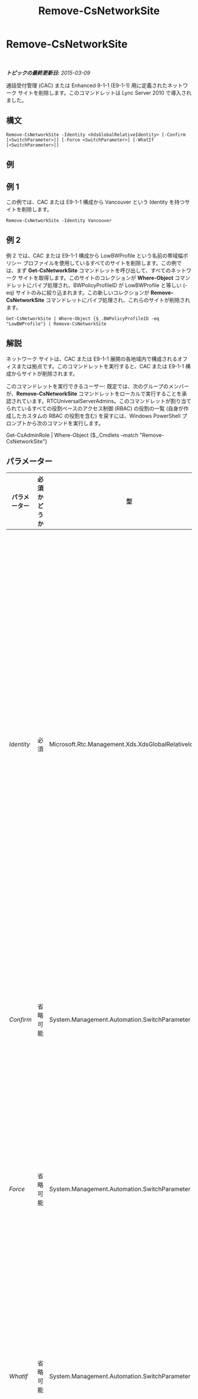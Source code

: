 ﻿---
title: Remove-CsNetworkSite
TOCTitle: Remove-CsNetworkSite
ms:assetid: 07b543a6-3aa0-4fce-85f9-9ddc75d7b14f
ms:mtpsurl: https://technet.microsoft.com/ja-jp/library/Gg398135(v=OCS.15)
ms:contentKeyID: 48271157
ms.date: 05/19/2016
mtps_version: v=OCS.15
ms.translationtype: HT
---

# Remove-CsNetworkSite

 

_**トピックの最終更新日:** 2015-03-09_

通話受付管理 (CAC) または Enhanced 9-1-1 (E9-1-1) 用に定義されたネットワーク サイトを削除します。このコマンドレットは Lync Server 2010 で導入されました。

## 構文

    Remove-CsNetworkSite -Identity <XdsGlobalRelativeIdentity> [-Confirm [<SwitchParameter>]] [-Force <SwitchParameter>] [-WhatIf [<SwitchParameter>]]

## 例

## 例 1

この例では、CAC または E9-1-1 構成から Vancouver という Identity を持つサイトを削除します。

    Remove-CsNetworkSite -Identity Vancouver

## 例 2

例 2 では、CAC または E9-1-1 構成から LowBWProfile という名前の帯域幅ポリシー プロファイルを使用しているすべてのサイトを削除します。この例では、まず **Get-CsNetworkSite** コマンドレットを呼び出して、すべてのネットワーク サイトを取得します。このサイトのコレクションが **Where-Object** コマンドレットにパイプ処理され、BWPolicyProfileID が LowBWProfile と等しい (-eq) サイトのみに絞り込まれます。この新しいコレクションが **Remove-CsNetworkSite** コマンドレットにパイプ処理され、これらのサイトが削除されます。

    Get-CsNetworkSite | Where-Object {$_.BWPolicyProfileID -eq "LowBWProfile"} | Remove-CsNetworkSite

## 解説

ネットワーク サイトは、CAC または E9-1-1 展開の各地域内で構成されるオフィスまたは拠点です。このコマンドレットを実行すると、CAC または E9-1-1 構成からサイトが削除されます。

このコマンドレットを実行できるユーザー: 既定では、次のグループのメンバーが、**Remove-CsNetworkSite** コマンドレットをローカルで実行することを承認されています。RTCUniversalServerAdmins。このコマンドレットが割り当てられているすべての役割ベースのアクセス制御 (RBAC) の役割の一覧 (自身が作成したカスタムの RBAC の役割を含む) を戻すには、Windows PowerShell プロンプトから次のコマンドを実行します。

Get-CsAdminRole | Where-Object {$\_.Cmdlets –match "Remove-CsNetworkSite"}

## パラメーター


<table>
<colgroup>
<col style="width: 25%" />
<col style="width: 25%" />
<col style="width: 25%" />
<col style="width: 25%" />
</colgroup>
<thead>
<tr class="header">
<th>パラメーター</th>
<th>必須かどうか</th>
<th>型</th>
<th>説明</th>
</tr>
</thead>
<tbody>
<tr class="odd">
<td><p><em>Identity</em></p></td>
<td><p>必須</p></td>
<td><p>Microsoft.Rtc.Management.Xds.XdsGlobalRelativeIdentity</p></td>
<td><p>削除するネットワーク サイトの一意の識別子。サイトはグローバル スコープでのみ作成されるため、スコープを指定する必要はありません。代わりに、サイト ID のみを指定する必要があります。</p></td>
</tr>
<tr class="even">
<td><p><em>Confirm</em></p></td>
<td><p>省略可能</p></td>
<td><p>System.Management.Automation.SwitchParameter</p></td>
<td><p>コマンドの実行前に確認メッセージが表示されます。</p></td>
</tr>
<tr class="odd">
<td><p><em>Force</em></p></td>
<td><p>省略可能</p></td>
<td><p>System.Management.Automation.SwitchParameter</p></td>
<td><p>変更を行う前に表示されるように設定されているすべての確認メッセージを表示しないようにします。</p></td>
</tr>
<tr class="even">
<td><p><em>WhatIf</em></p></td>
<td><p>省略可能</p></td>
<td><p>System.Management.Automation.SwitchParameter</p></td>
<td><p>実際にコマンドを実行しなくてもコマンドの実行結果がわかります。</p></td>
</tr>
</tbody>
</table>


## 入力の種類

Microsoft.Rtc.Management.WritableConfig.Settings.NetworkConfiguration.DisplayNetworkSiteType オブジェクト。ネットワーク サイト オブジェクトのパイプライン処理された入力を受け入れます。

## 戻り値の種類

このコマンドレットには戻り値はありません。このコマンドレットを実行すると、Microsoft.Rtc.Management.WritableConfig.Settings.NetworkConfiguration.DisplayNetworkSiteType 型のオフジェクトが削除されます。

## 関連項目

#### その他のリソース

[New-CsNetworkSite](new-csnetworksite.md)  
[Set-CsNetworkSite](set-csnetworksite.md)  
[Get-CsNetworkSite](get-csnetworksite.md)

